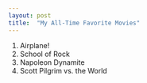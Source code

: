 ```yaml
---
layout: post
title:  "My All-Time Favorite Movies"
---
```


<div>
    <ol>
        <li>Airplane!</li>
        <li>School of Rock</li>
        <li>Napoleon Dynamite</li>
        <li>Scott Pilgrim vs. the World</li>
    </ol>
</div>